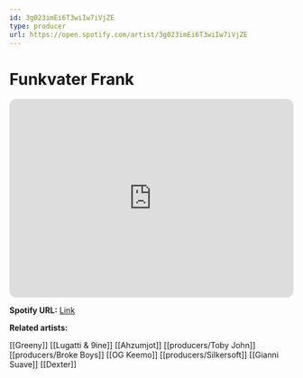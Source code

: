 ```yaml
---
id: 3g023imEi6T3wiIw7iVjZE
type: producer
url: https://open.spotify.com/artist/3g023imEi6T3wiIw7iVjZE
---
```

# Funkvater Frank

<iframe style="border-radius:12px" src="https://open.spotify.com/embed/artist/3g023imEi6T3wiIw7iVjZE" width="100%" height="352" frameBorder="0" allowfullscreen="" allow="autoplay; clipboard-write; encrypted-media; fullscreen; picture-in-picture" loading="lazy"></iframe>

**Spotify URL:** [Link](https://open.spotify.com/artist/3g023imEi6T3wiIw7iVjZE)

**Related artists:**

[[Greeny]]
[[Lugatti & 9ine]]
[[Ahzumjot]]
[[producers/Toby John]]
[[producers/Broke Boys]]
[[OG Keemo]]
[[producers/Silkersoft]]
[[Gianni Suave]]
[[Dexter]]
